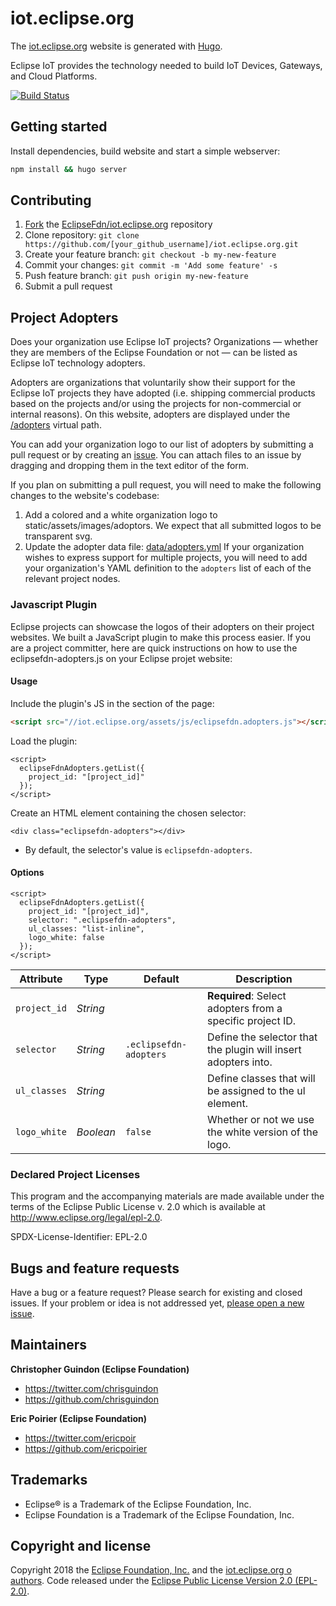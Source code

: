 # iot.eclipse.org

The [iot.eclipse.org](https://iot.eclipse.org) website is generated with [Hugo](https://gohugo.io/documentation/).

Eclipse IoT provides the technology needed to build IoT Devices, Gateways, and Cloud Platforms.

[![Build Status](https://travis-ci.org/EclipseFdn/iot.eclipse.org.svg?branch=master)](https://travis-ci.org/EclipseFdn/iot.eclipse.org)

## Getting started

Install dependencies, build website and start a simple webserver:

```bash
npm install && hugo server
```

## Contributing

1. [Fork](https://help.github.com/articles/fork-a-repo/) the [EclipseFdn/iot.eclipse.org](https://github.com/EclipseFdn/iot.eclipse.org) repository
2. Clone repository: `git clone https://github.com/[your_github_username]/iot.eclipse.org.git`
3. Create your feature branch: `git checkout -b my-new-feature`
4. Commit your changes: `git commit -m 'Add some feature' -s`
5. Push feature branch: `git push origin my-new-feature`
6. Submit a pull request

## Project Adopters

Does your organization use Eclipse IoT projects? Organizations — whether they are members of the Eclipse Foundation or not — can be listed as Eclipse IoT technology adopters.

Adopters are organizations that voluntarily show their support for the Eclipse IoT projects they have adopted (i.e. shipping commercial products based on the projects and/or using the projects for non-commercial or internal reasons). On this website, adopters are displayed under the [/adopters](https://iot.eclipse.org/adopters/) virtual path.

You can add your organization logo to our list of adopters by submitting a pull request or by creating an [issue](https://github.com/EclipseFdn/iot.eclipse.org/issues/new?template=adopter_request.md). You can attach files to an issue by dragging and dropping them in the text editor of the form.

If you plan on submitting a pull request, you will need to make the following changes to the website's codebase: 

1. Add a colored and a white organization logo to static/assets/images/adoptors. We expect that all submitted logos to be transparent svg.
2. Update the adopter data file: [data/adopters.yml](https://github.com/EclipseFdn/iot.eclipse.org/blob/master/data/adopters.yml) If your organization wishes to express support for multiple projects, you will need to add your organization's YAML definition to the ```adopters``` list of each of the relevant project nodes.

### Javascript Plugin 

Eclipse projects can showcase the logos of their adopters on their project websites. We built a JavaScript plugin to make this process easier. If you are a project committer, here are quick instructions on how to use the eclipsefdn-adopters.js on your Eclipse projet website:

#### Usage

Include the plugin's JS in the <head> section of the page:

```html
<script src="//iot.eclipse.org/assets/js/eclipsefdn.adopters.js"></script>
```

Load the plugin:

```
<script>
  eclipseFdnAdopters.getList({
    project_id: "[project_id]"
  });
</script>
```

Create an HTML element containing the chosen selector:

```
<div class="eclipsefdn-adopters"></div>
```
* By default, the selector's value is ```eclipsefdn-adopters```.

#### Options

```
<script>
  eclipseFdnAdopters.getList({
    project_id: "[project_id]",
    selector: ".eclipsefdn-adopters",
    ul_classes: "list-inline",
    logo_white: false
  });
</script>
```

Attribute     | Type        | Default   | Description
---           | ---         | ---       | ---
`project_id`   | *String*   | ` `    | **Required**: Select adopters from a specific project ID.
`selector`   | *String*   | `.eclipsefdn-adopters`    | Define the selector that the plugin will insert adopters into.
`ul_classes`  | *String*   | ` `   | Define classes that will be assigned to the ul element.
`logo_white`  | *Boolean*   | `false`   | Whether or not we use the white version of the logo.

### Declared Project Licenses

This program and the accompanying materials are made available under the terms
of the Eclipse Public License v. 2.0 which is available at
http://www.eclipse.org/legal/epl-2.0.

SPDX-License-Identifier: EPL-2.0

## Bugs and feature requests

Have a bug or a feature request? Please search for existing and closed issues. If your problem or idea is not addressed yet, [please open a new issue](https://github.com/EclipseFdn/iot.eclipse.org/issues/new).

## Maintainers

**Christopher Guindon (Eclipse Foundation)**

- <https://twitter.com/chrisguindon>
- <https://github.com/chrisguindon>

**Eric Poirier (Eclipse Foundation)**

- <https://twitter.com/ericpoir>
- <https://github.com/ericpoirier>

## Trademarks
* Eclipse® is a Trademark of the Eclipse Foundation, Inc.
* Eclipse Foundation is a Trademark of the Eclipse Foundation, Inc.

## Copyright and license

Copyright 2018 the [Eclipse Foundation, Inc.](https://www.eclipse.org) and the [iot.eclipse.org o authors](https://github.com/EclipseFdn/iot.eclipse.org/graphs/contributors). Code released under the [Eclipse Public License Version 2.0 (EPL-2.0)](https://github.com/EclipseFdn/iot.eclipse.org/blob/src/LICENSE).
